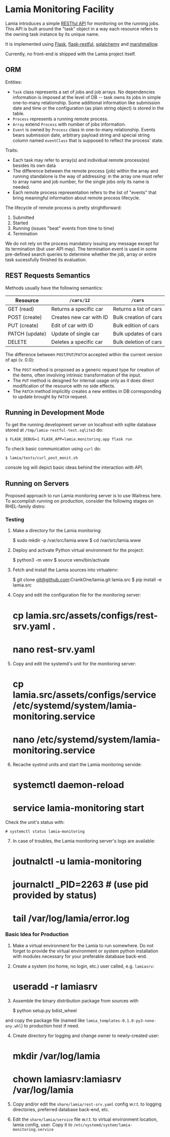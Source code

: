 # Lamia Monitoring Facility

Lamia introduces a simple
[RESTful API](https://en.wikipedia.org/wiki/Representational_state_transfer)
for monitoring on the running jobs. This API is built around the "task" object
in a way each resource refers to the owning task instance by its unique name.

It is implemented using [Flask](https://github.com/pallets/flask),
[flask-restful](https://flask-restful.readthedocs.io/en/latest/),
[sqlalchemy](https://www.sqlalchemy.org/) and
[marshmallow](https://marshmallow.readthedocs.io/en/stable/).

Currently, no front-end is shipped with the Lamia project itself.

## ORM

Entities:

* `Task` class represents a set of jobs and job arrays. No dependencies
information is imposed at the level of DB -- task owns its jobs in simple
one-to-many relationship. Some additional information like submission date and
time or the configuration (as plain string object) is stored in the table.
* `Process` represents a running remote process.
* `Array` extend `Process` with number of jobs information.
* `Event` is owned by `Process` class in one-to-many relationship. Events bears
submission date, arbitrary payload string and special string column named
`eventClass` that is supposed to reflect the process' state.

Traits:

* Each task may refer to array(s) and individual remote process(es) besides
its own data
* The difference between the remote process (job) within the array and running
standalone is the way of addressing: in the array one must refer to array name
and job number, for the single jobs only its name is needed.
* Each remote process representation refers to the list of "events" that bring
meaningful information about remote process lifecycle.

The lifecycle of remote process is pretty strightforward:

1. Submitted
2. Started
3. Running (issues "beat" events from time to time)
4. Termination

We do not rely on the process mandatory issuing any message except for its
termination (but user API may). The termination event is used in some
pre-defined search queries to determine whether the job, array or entire task
sucessfully finished its evaluation.

## REST Requests Semantics

Methods usually have the following semantics:

 | Resource       | `/cars/12`                  | `/cars`                   |
 |----------------|-----------------------------|---------------------------|
 | GET (read)     | Returns a specific car      | Returns a list of cars    |
 | POST (create)  | Creates new car with ID     | Bulk creation of cars     |
 | PUT (create)   | Edit of car with ID         | Bulk edition of cars      |
 | PATCH (update) | Update of single car        | Bulk updates of cars      |
 | DELETE         | Deletes a specific car      | Bulk deletion of cars     |

The difference between `POST`/`PUT`/`PATCH` accepted within the current version
of api (v. 0.0):

* The `POST` method is proposed as a generic request type for creation of
the items, often involving intrinsic transformation of the input.
* The `PUT` method is deisgned for internal usage only as it does direct
modification of the resource with no side effects.
* The `PATCH` method implicitly creates a new entities in DB corresponding to
update brought by `PATCH` request.

## Running in Development Mode

To get the running development server on localhost with sqlite database stored
at `/tmp/lamia-restful-test.sqlite3` do:

    $ FLASK_DEBUG=1 FLASK_APP=lamia.monitoring.app flask run

To check basic communication using `curl` do:

    $ lamia/tests/curl_post_monit.sh

console log will depict basic ideas behind the interaction with API.

## Running on Servers

Proposed approach to run Lamia monitoring server is to use Waitress here.
To accomplish running on production, consider the following stages on
RHEL-family distro:

### Testing

1. Make a directory for the Lamia monitoring:

    $ sudo mkdir -p /var/src/lamia.www
    $ cd /var/src/lamia.www

2. Deploy and activate Python virtual environment for the project:

    $ python3 -m venv
    $ source venv/bin/activate

3. Fetch and install the Lamia sources into virtualenv:

    $ git clone git@github.com:CrankOne/lamia.git lamia.src
    $ pip install -e lamia.src

4. Copy and edit the configuration file for the monitoring server:

    # cp lamia.src/assets/configs/rest-srv.yaml .
    # nano rest-srv.yaml

5. Copy and edit the systemd's unit for the monitoring server:

    # cp lamia.src/assets/configs/service /etc/systemd/system/lamia-monitoring.service
    # nano /etc/systemd/system/lamia-monitoring.service

6. Recache systmd units and start the Lamia monitoring servide:

    # systemctl daemon-reload
    # service lamia-monitoring start

Check the unit's status with:

    # systemctl status lamia-monitoring

7. In case of troubles, the Lamia monitoring server's logs are available:

    # joutnalctl -u lamia-monitoring
    # journalctl _PID=2263  # (use pid provided by status)
    # tail /var/log/lamia/error.log

### Basic Idea for Production

1. Make a virtual environment for the Lamia to run somewhere. Do not forget to
provide the virtual environment or system python installation with modules
necessary for your preferable database back-end.

2. Create a system (no home, no login, etc.) user called, e.g. `lamiasrv`:

    # useradd -r lamiasrv

3. Assemble the binary distribution package from sources with

    $ python setup.py bdist_wheel

and copy the package file (named like `lamia_templates-0.1.0-py3-none-any.whl`)
to production host if need.

4. Create directory for logging and change owner to newly-created user:

    # mkdir /var/log/lamia
    # chown lamiasrv:lamiasrv /var/log/lamia

5. Copy and/or edit the `share/lamia/rest-srv.yaml` config w.r.t. to logging
directories, preferred database back-end, etc.

6. Edit the `share/lamia/service` file w.r.t. to virtual environment location,
lamia config, user. Copy it to `/etc/systemd/system/lamia-monitoring.service`

